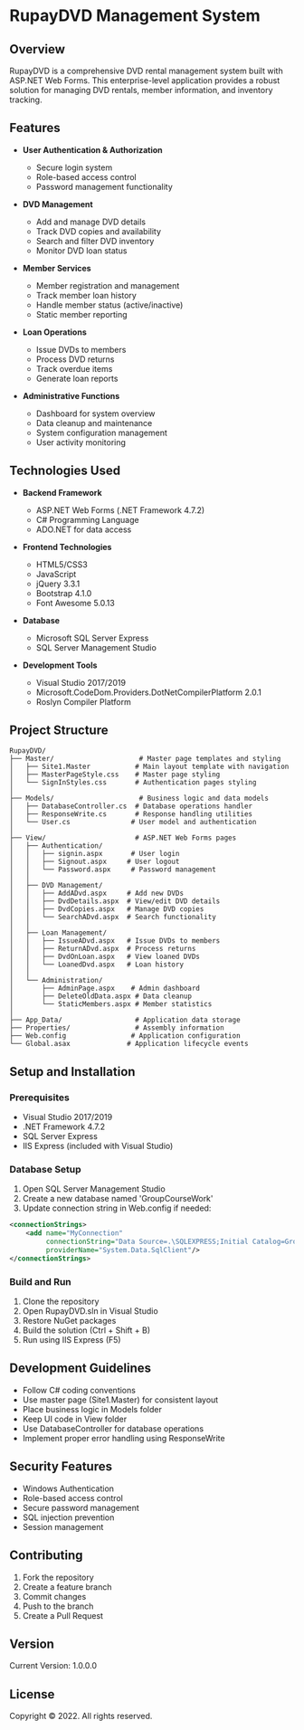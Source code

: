 # RupayDVD Management System

## Overview
RupayDVD is a comprehensive DVD rental management system built with ASP.NET Web Forms. This enterprise-level application provides a robust solution for managing DVD rentals, member information, and inventory tracking.

## Features
- **User Authentication & Authorization**
  - Secure login system
  - Role-based access control
  - Password management functionality

- **DVD Management**
  - Add and manage DVD details
  - Track DVD copies and availability
  - Search and filter DVD inventory
  - Monitor DVD loan status

- **Member Services**
  - Member registration and management
  - Track member loan history
  - Handle member status (active/inactive)
  - Static member reporting

- **Loan Operations**
  - Issue DVDs to members
  - Process DVD returns
  - Track overdue items
  - Generate loan reports

- **Administrative Functions**
  - Dashboard for system overview
  - Data cleanup and maintenance
  - System configuration management
  - User activity monitoring

## Technologies Used
- **Backend Framework**
  - ASP.NET Web Forms (.NET Framework 4.7.2)
  - C# Programming Language
  - ADO.NET for data access

- **Frontend Technologies**
  - HTML5/CSS3
  - JavaScript
  - jQuery 3.3.1
  - Bootstrap 4.1.0
  - Font Awesome 5.0.13

- **Database**
  - Microsoft SQL Server Express
  - SQL Server Management Studio

- **Development Tools**
  - Visual Studio 2017/2019
  - Microsoft.CodeDom.Providers.DotNetCompilerPlatform 2.0.1
  - Roslyn Compiler Platform

## Project Structure

```
RupayDVD/
├── Master/                     # Master page templates and styling
│   ├── Site1.Master           # Main layout template with navigation
│   ├── MasterPageStyle.css    # Master page styling
│   └── SignInStyles.css       # Authentication pages styling
│
├── Models/                     # Business logic and data models
│   ├── DatabaseController.cs  # Database operations handler
│   ├── ResponseWrite.cs       # Response handling utilities
│   └── User.cs               # User model and authentication
│
├── View/                      # ASP.NET Web Forms pages
│   ├── Authentication/
│   │   ├── signin.aspx       # User login
│   │   ├── Signout.aspx     # User logout
│   │   └── Password.aspx     # Password management
│   │
│   ├── DVD Management/
│   │   ├── AddADvd.aspx     # Add new DVDs
│   │   ├── DvdDetails.aspx  # View/edit DVD details
│   │   ├── DvdCopies.aspx   # Manage DVD copies
│   │   └── SearchADvd.aspx  # Search functionality
│   │
│   ├── Loan Management/
│   │   ├── IssueADvd.aspx   # Issue DVDs to members
│   │   ├── ReturnADvd.aspx  # Process returns
│   │   ├── DvdOnLoan.aspx   # View loaned DVDs
│   │   └── LoanedDvd.aspx   # Loan history
│   │
│   └── Administration/
│       ├── AdminPage.aspx    # Admin dashboard
│       ├── DeleteOldData.aspx # Data cleanup
│       └── StaticMembers.aspx # Member statistics
│
├── App_Data/                  # Application data storage
├── Properties/                # Assembly information
├── Web.config                # Application configuration
└── Global.asax              # Application lifecycle events
```

## Setup and Installation

### Prerequisites
- Visual Studio 2017/2019
- .NET Framework 4.7.2
- SQL Server Express
- IIS Express (included with Visual Studio)

### Database Setup
1. Open SQL Server Management Studio
2. Create a new database named 'GroupCourseWork'
3. Update connection string in Web.config if needed:
```xml
<connectionStrings>
    <add name="MyConnection" 
         connectionString="Data Source=.\SQLEXPRESS;Initial Catalog=GroupCourseWork;Integrated Security=TRUE" 
         providerName="System.Data.SqlClient"/>
</connectionStrings>
```

### Build and Run
1. Clone the repository
2. Open RupayDVD.sln in Visual Studio
3. Restore NuGet packages
4. Build the solution (Ctrl + Shift + B)
5. Run using IIS Express (F5)

## Development Guidelines
- Follow C# coding conventions
- Use master page (Site1.Master) for consistent layout
- Place business logic in Models folder
- Keep UI code in View folder
- Use DatabaseController for database operations
- Implement proper error handling using ResponseWrite

## Security Features
- Windows Authentication
- Role-based access control
- Secure password management
- SQL injection prevention
- Session management

## Contributing
1. Fork the repository
2. Create a feature branch
3. Commit changes
4. Push to the branch
5. Create a Pull Request

## Version
Current Version: 1.0.0.0

## License
Copyright © 2022. All rights reserved.